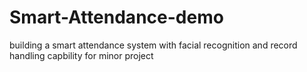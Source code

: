 # Smart-Attendance-demo
building a smart attendance system with facial recognition and record handling capbility for minor project
